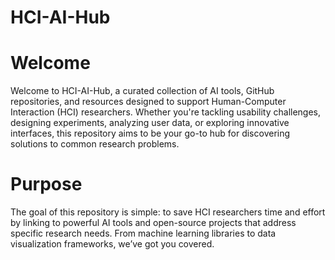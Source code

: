 # HCI-AI-Hub

# Welcome
Welcome to HCI-AI-Hub, a curated collection of AI tools, GitHub repositories, and resources designed to support Human-Computer Interaction (HCI) researchers. Whether you're tackling usability challenges, designing experiments, analyzing user data, or exploring innovative interfaces, this repository aims to be your go-to hub for discovering solutions to common research problems.

# Purpose
The goal of this repository is simple: to save HCI researchers time and effort by linking to powerful AI tools and open-source projects that address specific research needs. From machine learning libraries to data visualization frameworks, we’ve got you covered.

